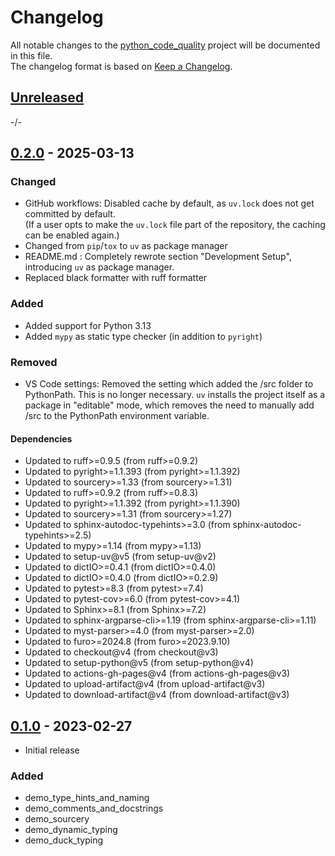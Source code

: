 # Changelog

All notable changes to the [python_code_quality] project will be documented in this file.<br>
The changelog format is based on [Keep a Changelog](https://keepachangelog.com/en/1.0.0/).

## [Unreleased]

-/-


## [0.2.0] - 2025-03-13

### Changed
* GitHub workflows: Disabled cache by default, as `uv.lock` does not get committed by default. <br>
(If a user opts to make the `uv.lock` file part of the repository, the caching can be enabled again.)
* Changed from `pip`/`tox` to `uv` as package manager
* README.md : Completely rewrote section "Development Setup", introducing `uv` as package manager.
* Replaced black formatter with ruff formatter

### Added
* Added support for Python 3.13
* Added `mypy` as static type checker (in addition to `pyright`)

### Removed
* VS Code settings: Removed the setting which added the /src folder to PythonPath. This is no longer necessary. `uv` installs the project itself as a package in "editable" mode, which removes the need to manually add /src to the PythonPath environment variable.

#### Dependencies
* Updated to ruff>=0.9.5  (from ruff>=0.9.2)
* Updated to pyright>=1.1.393  (from pyright>=1.1.392)
* Updated to sourcery>=1.33  (from sourcery>=1.31)
* Updated to ruff>=0.9.2  (from ruff>=0.8.3)
* Updated to pyright>=1.1.392  (from pyright>=1.1.390)
* Updated to sourcery>=1.31  (from sourcery>=1.27)
* Updated to sphinx-autodoc-typehints>=3.0  (from sphinx-autodoc-typehints>=2.5)
* Updated to mypy>=1.14  (from mypy>=1.13)
* Updated to setup-uv@v5  (from setup-uv@v2)
* Updated to dictIO>=0.4.1  (from dictIO>=0.4.0)
* Updated to dictIO>=0.4.0  (from dictIO>=0.2.9)
* Updated to pytest>=8.3  (from pytest>=7.4)
* Updated to pytest-cov>=6.0  (from pytest-cov>=4.1)
* Updated to Sphinx>=8.1  (from Sphinx>=7.2)
* Updated to sphinx-argparse-cli>=1.19  (from sphinx-argparse-cli>=1.11)
* Updated to myst-parser>=4.0  (from myst-parser>=2.0)
* Updated to furo>=2024.8  (from furo>=2023.9.10)
* Updated to checkout@v4  (from checkout@v3)
* Updated to setup-python@v5  (from setup-python@v4)
* Updated to actions-gh-pages@v4  (from actions-gh-pages@v3)
* Updated to upload-artifact@v4  (from upload-artifact@v3)
* Updated to download-artifact@v4  (from download-artifact@v3)


## [0.1.0] - 2023-02-27

* Initial release

### Added

* demo_type_hints_and_naming
* demo_comments_and_docstrings
* demo_sourcery
* demo_dynamic_typing
* demo_duck_typing



<!-- Markdown link & img dfn's -->
[unreleased]: https://github.com/ClaasRostock/python-code-quality/compare/v0.2.0...HEAD
[0.2.0]: https://github.com/ClaasRostock/python-code-quality/releases/tag/v0.1.0...v0.2.0
[0.1.0]: https://github.com/ClaasRostock/python-code-quality/releases/tag/v0.1.0
[python_code_quality]: https://github.com/ClaasRostock/python-code-quality
